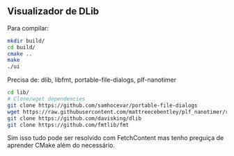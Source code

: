 ## Visualizador de DLib

Para compilar:
```bash
mkdir build/
cd build/
cmake ..
make
./ui
```

Precisa de: 
    dlib, libfmt, portable-file-dialogs, plf-nanotimer
```bash
cd lib/
# Clone/wget dependencies
git clone https://github.com/samhocevar/portable-file-dialogs
wget https://raw.githubusercontent.com/mattreecebentley/plf_nanotimer/refs/heads/master/plf_nanotimer.h
git clone https://github.com/davisking/dlib
git clone https://github.com/fmtlib/fmt
```
Sim isso tudo pode ser resolvido com FetchContent mas tenho preguiça de aprender CMake além do necessário.
